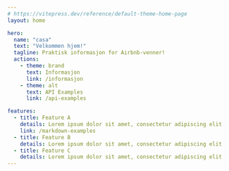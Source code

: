 ```yaml
---
# https://vitepress.dev/reference/default-theme-home-page
layout: home

hero:
  name: "casa"
  text: "Velkommen hjem!"
  tagline: Praktisk informasjon for Airbnb-venner!
  actions:
    - theme: brand
      text: Informasjon
      link: /informasjon
    - theme: alt
      text: API Examples
      link: /api-examples

features:
  - title: Feature A
    details: Lorem ipsum dolor sit amet, consectetur adipiscing elit
    link: /markdown-examples
  - title: Feature B
    details: Lorem ipsum dolor sit amet, consectetur adipiscing elit
  - title: Feature C
    details: Lorem ipsum dolor sit amet, consectetur adipiscing elit
---
```


